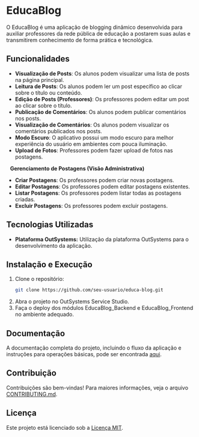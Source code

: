 # EducaBlog

O EducaBlog é uma aplicação de blogging dinâmico desenvolvida para auxiliar professores da rede pública de educação a postarem suas aulas e transmitirem conhecimento de forma prática e tecnológica.

## Funcionalidades

* **Visualização de Posts**: Os alunos podem visualizar uma lista de posts na página principal.
* **Leitura de Posts**: Os alunos podem ler um post específico ao clicar sobre o título ou conteúdo.
* **Edição de Posts (Professores)**: Os professores podem editar um post ao clicar sobre o título.
* **Publicação de Comentários**: Os alunos podem publicar comentários nos posts.
* **Visualização de Comentários**: Os alunos podem visualizar os comentários publicados nos posts.
* **Modo Escuro**: O aplicativo possui um modo escuro para melhor experiência do usuário em ambientes com pouca iluminação.
* **Upload de Fotos**: Professores podem fazer upload de fotos nas postagens.

⠀**Gerenciamento de Postagens (Visão Administrativa)**
* **Criar Postagens**: Os professores podem criar novas postagens.
* **Editar Postagens**: Os professores podem editar postagens existentes.
* **Listar Postagens**: Os professores podem listar todas as postagens criadas.
* **Excluir Postagens**: Os professores podem excluir postagens.

## Tecnologias Utilizadas

- **Plataforma OutSystems:** Utilização da plataforma OutSystems para o desenvolvimento da aplicação.

## Instalação e Execução

1. Clone o repositório:
   ```sh
   git clone https://github.com/seu-usuario/educa-blog.git
2. Abra o projeto no OutSystems Service Studio.
3. Faça o deploy dos módulos EducaBlog_Backend e EducaBlog_Frontend no ambiente adequado.

## Documentação
A documentação completa do projeto, incluindo o fluxo da aplicação e instruções para operações básicas, pode ser encontrada [aqui](https://github.com/thwanyleles/educa-blog/blob/3cf10478894d4979b6b726a4db57662b6857a8ce/Documenta%C3%A7%C3%A3o%20do%20Projeto%20EducaBlog.pdf).

## Contribuição
Contribuições são bem-vindas! Para maiores informações, veja o arquivo [CONTRIBUTING.md](https://github.com/thwanyleles/educa-blog/blob/master/CONTRIBUTING.md).

## Licença
Este projeto está licenciado sob a [Licença MIT](LICENSE).
